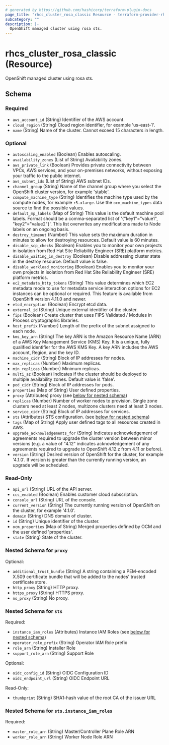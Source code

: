 ```yaml
---
# generated by https://github.com/hashicorp/terraform-plugin-docs
page_title: "rhcs_cluster_rosa_classic Resource - terraform-provider-rhcs"
subcategory: ""
description: |-
  OpenShift managed cluster using rosa sts.
---
```


# rhcs_cluster_rosa_classic (Resource)

OpenShift managed cluster using rosa sts.



<!-- schema generated by tfplugindocs -->
## Schema

### Required

- `aws_account_id` (String) Identifier of the AWS account.
- `cloud_region` (String) Cloud region identifier, for example 'us-east-1'.
- `name` (String) Name of the cluster. Cannot exceed 15 characters in length.

### Optional

- `autoscaling_enabled` (Boolean) Enables autoscaling.
- `availability_zones` (List of String) Availability zones.
- `aws_private_link` (Boolean) Provides private connectivity between VPCs, AWS services, and your on-premises networks, without exposing your traffic to the public internet.
- `aws_subnet_ids` (List of String) AWS subnet IDs.
- `channel_group` (String) Name of the channel group where you select the OpenShift cluster version, for example 'stable'.
- `compute_machine_type` (String) Identifies the machine type used by the compute nodes, for example `r5.xlarge`. Use the `ocm_machine_types` data source to find the possible values.
- `default_mp_labels` (Map of String) This value is the default machine pool labels. Format should be a comma-separated list of '{"key1"="value1", "key2"="value2"}'. This list overwrites any modifications made to Node labels on an ongoing basis.
- `destroy_timeout` (Number) This value sets the maximum duration in minutes to allow for destroying resources. Default value is 60 minutes.
- `disable_scp_checks` (Boolean) Enables you to monitor your own projects in isolation from Red Hat Site Reliability Engineer (SRE) platform metrics.
- `disable_waiting_in_destroy` (Boolean) Disable addressing cluster state in the destroy resource. Default value is false.
- `disable_workload_monitoring` (Boolean) Enables you to monitor your own projects in isolation from Red Hat Site Reliability Engineer (SRE) platform metrics.
- `ec2_metadata_http_tokens` (String) This value determines which EC2 metadata mode to use for metadata service interaction options for EC2 instances can be optional or required. This feature is available from OpenShift version 4.11.0 and newer.
- `etcd_encryption` (Boolean) Encrypt etcd data.
- `external_id` (String) Unique external identifier of the cluster.
- `fips` (Boolean) Create cluster that uses FIPS Validated / Modules in Process cryptographic libraries.
- `host_prefix` (Number) Length of the prefix of the subnet assigned to each node.
- `kms_key_arn` (String) The key ARN is the Amazon Resource Name (ARN) of a AWS Key Management Service (KMS) Key. It is a unique, fully qualified identifier for the AWS KMS Key. A key ARN includes the AWS account, Region, and the key ID.
- `machine_cidr` (String) Block of IP addresses for nodes.
- `max_replicas` (Number) Maximum replicas.
- `min_replicas` (Number) Minimum replicas.
- `multi_az` (Boolean) Indicates if the cluster should be deployed to multiple availability zones. Default value is 'false'.
- `pod_cidr` (String) Block of IP addresses for pods.
- `properties` (Map of String) User defined properties.
- `proxy` (Attributes) proxy (see [below for nested schema](#nestedatt--proxy))
- `replicas` (Number) Number of worker nodes to provision. Single zone clusters need at least 2 nodes, multizone clusters need at least 3 nodes.
- `service_cidr` (String) Block of IP addresses for services.
- `sts` (Attributes) STS configuration. (see [below for nested schema](#nestedatt--sts))
- `tags` (Map of String) Apply user defined tags to all resources created in AWS.
- `upgrade_acknowledgements_for` (String) Indicates acknowledgement of agreements required to upgrade the cluster version between minor versions (e.g. a value of "4.12" indicates acknowledgement of any agreements required to upgrade to OpenShift 4.12.z from 4.11 or before).
- `version` (String) Desired version of OpenShift for the cluster, for example '4.1.0'. If version is greater than the currently running version, an upgrade will be scheduled.

### Read-Only

- `api_url` (String) URL of the API server.
- `ccs_enabled` (Boolean) Enables customer cloud subscription.
- `console_url` (String) URL of the console.
- `current_version` (String) The currently running version of OpenShift on the cluster, for example '4.1.0'.
- `domain` (String) DNS domain of cluster.
- `id` (String) Unique identifier of the cluster.
- `ocm_properties` (Map of String) Merged properties defined by OCM and the user defined 'properties'.
- `state` (String) State of the cluster.

<a id="nestedatt--proxy"></a>
### Nested Schema for `proxy`

Optional:

- `additional_trust_bundle` (String) A string containing a PEM-encoded X.509 certificate bundle that will be added to the nodes' trusted certificate store.
- `http_proxy` (String) HTTP proxy.
- `https_proxy` (String) HTTPS proxy.
- `no_proxy` (String) No proxy.


<a id="nestedatt--sts"></a>
### Nested Schema for `sts`

Required:

- `instance_iam_roles` (Attributes) Instance IAM Roles (see [below for nested schema](#nestedatt--sts--instance_iam_roles))
- `operator_role_prefix` (String) Operator IAM Role prefix
- `role_arn` (String) Installer Role
- `support_role_arn` (String) Support Role

Optional:

- `oidc_config_id` (String) OIDC Configuration ID
- `oidc_endpoint_url` (String) OIDC Endpoint URL

Read-Only:

- `thumbprint` (String) SHA1-hash value of the root CA of the issuer URL

<a id="nestedatt--sts--instance_iam_roles"></a>
### Nested Schema for `sts.instance_iam_roles`

Required:

- `master_role_arn` (String) Master/Controller Plane Role ARN
- `worker_role_arn` (String) Worker Node Role ARN


